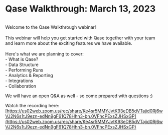 # Qase Walkthrough: March 13, 2023

<figure><img src="https://qase.intercom-attachments-1.com/i/o/600751140/fa601d9c61ce119d7e662fca/banner.png" alt=""><figcaption></figcaption></figure>

Welcome to the Qase Walkthrough webinar!\
\
This webinar will help you get started with Qase together with your team and learn more about the exciting features we have available.\
\
Here's what we are planning to cover:\
\- What is Qase?\
\- Data Structure\
\- Performing Runs\
\- Analytics & Reporting\
\- Integrations\
\- Collaboration

We will have an open Q\&A as well - so come prepared with questions :)

Watch the recording here:\
[https://us02web.zoom.us/rec/share/Ke4sr5MMYJvtK93eDB5dVTajid0Rj6wVJ2N6s1tJ9ezn-edNn9gF61Q78Hhn3-bn.0VFhcPExsZJHSxGP](https://us02web.zoom.us/rec/share/Ke4sr5MMYJvtK93eDB5dVTajid0Rj6wVJ2N6s1tJ9ezn-edNn9gF61Q78Hhn3-bn.0VFhcPExsZJHSxGP)
